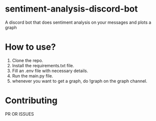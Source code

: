 # sentiment-analysis-discord-bot
A discord bot that does sentiment analysis on your messages and plots a graph

# How to use?
1. Clone the repo.
2. Install the requirements.txt file.
3. Fill an .env file with necessary details.
4. Run the main.py file.
5. whenever you want to get a graph, do !graph on the graph channel.

# Contributing
PR OR ISSUES

